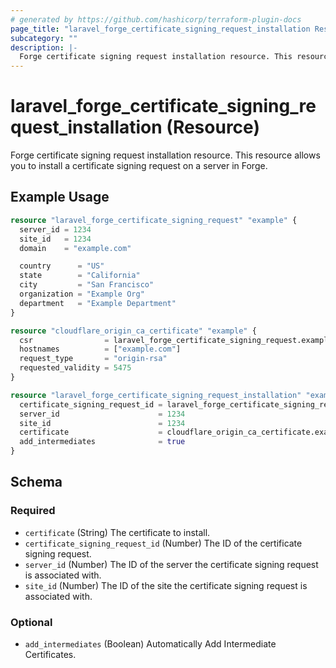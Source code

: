 ```yaml
---
# generated by https://github.com/hashicorp/terraform-plugin-docs
page_title: "laravel_forge_certificate_signing_request_installation Resource - laravel"
subcategory: ""
description: |-
  Forge certificate signing request installation resource. This resource allows you to install a certificate signing request on a server in Forge.
---
```


# laravel_forge_certificate_signing_request_installation (Resource)

Forge certificate signing request installation resource. This resource allows you to install a certificate signing request on a server in Forge.

## Example Usage

```terraform
resource "laravel_forge_certificate_signing_request" "example" {
  server_id = 1234
  site_id   = 1234
  domain    = "example.com"

  country      = "US"
  state        = "California"
  city         = "San Francisco"
  organization = "Example Org"
  department   = "Example Department"
}

resource "cloudflare_origin_ca_certificate" "example" {
  csr                = laravel_forge_certificate_signing_request.example.certificate_signing_request
  hostnames          = ["example.com"]
  request_type       = "origin-rsa"
  requested_validity = 5475
}

resource "laravel_forge_certificate_signing_request_installation" "example" {
  certificate_signing_request_id = laravel_forge_certificate_signing_request.example.id
  server_id                      = 1234
  site_id                        = 1234
  certificate                    = cloudflare_origin_ca_certificate.example.certificate
  add_intermediates              = true
}
```

<!-- schema generated by tfplugindocs -->
## Schema

### Required

- `certificate` (String) The certificate to install.
- `certificate_signing_request_id` (Number) The ID of the certificate signing request.
- `server_id` (Number) The ID of the server the certificate signing request is associated with.
- `site_id` (Number) The ID of the site the certificate signing request is associated with.

### Optional

- `add_intermediates` (Boolean) Automatically Add Intermediate Certificates.
